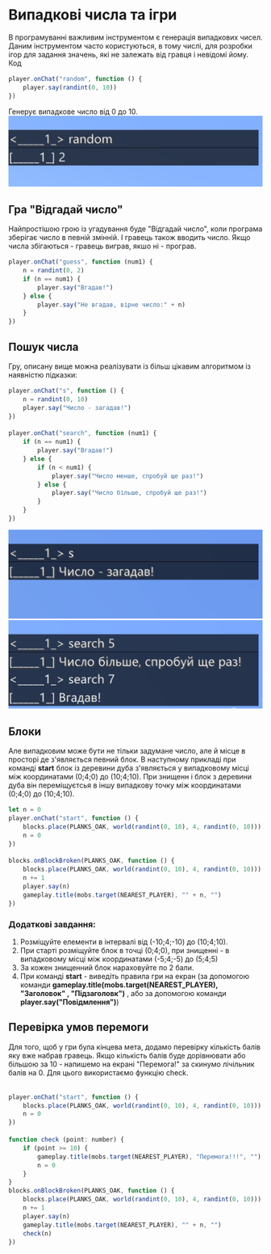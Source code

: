 # Випадкові числа та ігри
В програмуванні  важливим інструментом є генерація випадкових чисел. Даним інструментом часто користуються, в тому числі, для розробки ігор для задання значень, які не залежать від гравця і невідомі йому.
Код
```js
player.onChat("random", function () {
    player.say(randint(0, 10))
})
```
Генерує випадкове число від 0 до 10.
<img src = "img/random01.png">

## Гра "Відгадай число"
Найпростішою грою із угадування буде "Відгадай число", коли програма зберігає число в певній змінній. І гравець також вводить число. Якщо числа збігаються - гравець виграв, якшо ні - програв.  
```js
player.onChat("guess", function (num1) {
    n = randint(0, 2)
    if (n == num1) {
        player.say("Вгадав!")
    } else {
        player.say("Не вгадав, вірне число:" + n)
    }
})
```

## Пошук числа
Гру, описану вище можна реалізувати із більш цікавим алгоритмом із наявністю підказки:
```js
player.onChat("s", function () {
    n = randint(0, 10)
    player.say("Число - загадав!")
})

player.onChat("search", function (num1) {
    if (n == num1) {
        player.say("Вгадав!")
    } else {
        if (n < num1) {
            player.say("Число менше, спробуй ще раз!")
        } else {
            player.say("Число більше, спробуй ще раз!")
        }
    }
})

```
<img src = "img/random04.png">  
<img src = "img/random05.png">  

## Блоки
Але випадковим може бути не тільки задумане число, але й місце в просторі де з'являється певний блок.
В наступному прикладі при команді **start** блок із деревини дуба з'являється у випадковому місці між координатами (0;4;0) до (10;4;10). При знищенн і блок з деревини дуба він переміщуєтсья в іншу випадкову точку між координатами (0;4;0) до (10;4;10).



```js
let n = 0
player.onChat("start", function () {
    blocks.place(PLANKS_OAK, world(randint(0, 10), 4, randint(0, 10)))
    n = 0
})

blocks.onBlockBroken(PLANKS_OAK, function () {
    blocks.place(PLANKS_OAK, world(randint(0, 10), 4, randint(0, 10)))
    n += 1
    player.say(n)
    gameplay.title(mobs.target(NEAREST_PLAYER), "" + n, "")
})
```
### Додаткові завдання:
1. Розміщуйте елементи в інтервалі від (-10;4;-10) до (10;4;10).
2. При старті розміщуйте блок в точці (0;4;0), при знищенні - в випадковому місці між координатами (-5;4;-5) до (5;4;5)
3. За кожен знищенний блок нараховуйте по 2 бали.
4. При команді **start** - виведіть правила гри на екран (за допомогою команди **gameplay.title(mobs.target(NEAREST_PLAYER), "Заголовок" , "Підзаголовк")** , або за допомогою команди **player.say("Повідмлення")**)


## Перевірка умов перемоги
Для того, щоб у гри була кінцева мета, додамо перевірку кількість балів яку вже набрав гравець. Якщо кількість балів буде дорівнювати або більшою за 10 - напишемо на екрані "Перемога!" за скинумо лічільник балів на 0. Для цього використаємо функцію check.

```js

player.onChat("start", function () {
    blocks.place(PLANKS_OAK, world(randint(0, 10), 4, randint(0, 10)))
    n = 0
})

function check (point: number) {
    if (point >= 10) {
        gameplay.title(mobs.target(NEAREST_PLAYER), "Перемога!!!", "")
        n = 0
    }
}
blocks.onBlockBroken(PLANKS_OAK, function () {
    blocks.place(PLANKS_OAK, world(randint(0, 10), 4, randint(0, 10)))
    n += 1
    player.say(n)
    gameplay.title(mobs.target(NEAREST_PLAYER), "" + n, "")
    check(n)
})


```
